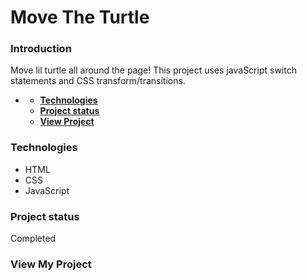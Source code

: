 # **Move The Turtle**

### **Introduction**

Move lil turtle all around the page! This project uses javaScript switch statements and CSS transform/transitions.

- [](#)

  - [**Technologies**](#technologies)
  - [**Project status**](#project-status)
  - [**View Project**](#other-information)

### **Technologies**

- HTML
- CSS
- JavaScript

### **Project status**

Completed

### **View My Project**


